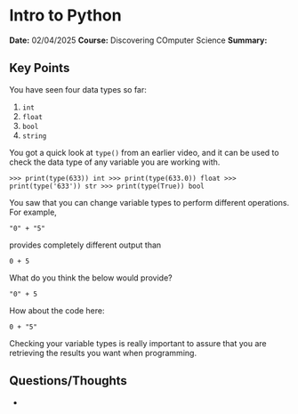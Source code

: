 # Intro to Python 
**Date:** 02/04/2025
**Course:** Discovering COmputer Science
**Summary:** 
## Key Points 
You have seen four data types so far:

1. `int`
2. `float`
3. `bool`
4. `string`

You got a quick look at `type()` from an earlier video, and it can be used to check the data type of any variable you are working with.

`>>> print(type(633)) int >>> print(type(633.0)) float >>> print(type('633')) str >>> print(type(True)) bool`

You saw that you can change variable types to perform different operations. For example,

`"0" + "5"`

provides completely different output than

`0 + 5`

What do you think the below would provide?

`"0" + 5`

How about the code here:

`0 + "5"`

Checking your variable types is really important to assure that you are retrieving the results you want when programming.
## Questions/Thoughts 
- 